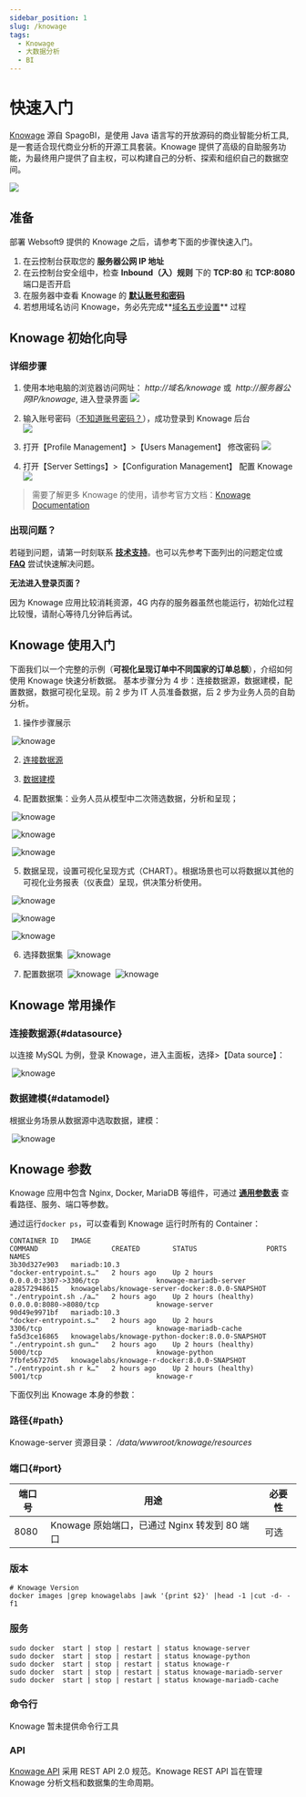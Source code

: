 ```yaml
---
sidebar_position: 1
slug: /knowage
tags:
  - Knowage
  - 大数据分析
  - BI
---
```


# 快速入门

[Knowage](https://www.knowage-suite.com) 源自 SpagoBI，是使用 Java 语言写的开放源码的商业智能分析工具,是一套适合现代商业分析的开源工具套装。Knowage 提供了高级的自助服务功能，为最终用户提供了自主权，可以构建自己的分析、探索和组织自己的数据空间。

![](https://libs.websoft9.com/Websoft9/DocsPicture/en/knowage/knowage-gui-websoft9.png)

## 准备

部署 Websoft9 提供的 Knowage 之后，请参考下面的步骤快速入门。

1. 在云控制台获取您的 **服务器公网 IP 地址**
2. 在云控制台安全组中，检查 **Inbound（入）规则** 下的 **TCP:80** 和 **TCP:8080** 端口是否开启
3. 在服务器中查看 Knowage 的 **[默认账号和密码](./setup/credentials#getpw)**
4. 若想用域名访问 Knowage，务必先完成**[域名五步设置](./dns#domain)** 过程

## Knowage 初始化向导

### 详细步骤

1. 使用本地电脑的浏览器访问网址： *http://域名/knowage* 或  *http://服务器公网IP/knowage*, 进入登录界面
   ![](https://libs.websoft9.com/Websoft9/DocsPicture/en/knowage/knowage-login-websoft9.png)

2. 输入账号密码（[不知道账号密码？](./setup/credentials#getpw)），成功登录到 Knowage 后台  
   ![](https://libs.websoft9.com/Websoft9/DocsPicture/en/knowage/knowage-backend-websoft9.png)

3. 打开【Profile Management】>【Users Management】 修改密码
   ![](https://libs.websoft9.com/Websoft9/DocsPicture/en/knowage/knowage-changepw-websoft9.png)

4. 打开【Server Settings】>【Configuration Management】 配置 Knowage
   ![](https://libs.websoft9.com/Websoft9/DocsPicture/en/knowage/knowage-confmanagement-websoft9.png)

> 需要了解更多 Knowage 的使用，请参考官方文档：[Knowage Documentation](https://knowage-suite.readthedocs.io/)

### 出现问题？

若碰到问题，请第一时刻联系 **[技术支持](./helpdesk)**。也可以先参考下面列出的问题定位或 **[FAQ](./faq#setup)** 尝试快速解决问题。

**无法进入登录页面？**

因为 Knowage 应用比较消耗资源，4G 内存的服务器虽然也能运行，初始化过程比较慢，请耐心等待几分钟后再试。

## Knowage 使用入门

下面我们以一个完整的示例（**可视化呈现订单中不同国家的订单总额**），介绍如何使用 Knowage 快速分析数据。
基本步骤分为 4 步：连接数据源，数据建模，配置数据，数据可视化呈现。前 2 步为 IT 人员准备数据，后 2 步为业务人员的自助分析。

1. 操作步骤展示

   ![knowage](https://libs.websoft9.com/Websoft9/blog/tmp/knowage/zh/knowage-websoft9.png)

2. [连接数据源](#datasource)

3. [数据建模](#datamodel)

4. 配置数据集：业务人员从模型中二次筛选数据，分析和呈现；

   ![knowage](https://libs.websoft9.com/Websoft9/blog/tmp/knowage/zh/knowage-dataset1-websoft9.png)

   ![knowage](https://libs.websoft9.com/Websoft9/blog/tmp/knowage/zh/knowage-dataset2-websoft9.png)

   ![knowage](https://libs.websoft9.com/Websoft9/blog/tmp/knowage/zh/knowage-dataset3-websoft9.png)

5. 数据呈现，设置可视化呈现方式（CHART）。根据场景也可以将数据以其他的可视化业务报表（仪表盘）呈现，供决策分析使用。

   ![knowage](https://libs.websoft9.com/Websoft9/blog/tmp/knowage/zh/knowage-analysis-websoft9.png)

   ![knowage](https://libs.websoft9.com/Websoft9/blog/tmp/knowage/zh/knowage-analysis1-websoft9.png)

   ![knowage](https://libs.websoft9.com/Websoft9/blog/tmp/knowage/zh/knowage-analysis2-websoft9.png)

6. 选择数据集
   ![knowage](https://libs.websoft9.com/Websoft9/blog/tmp/knowage/zh/knowage-analysis3-websoft9.png)

7. 配置数据项
   ![knowage](https://libs.websoft9.com/Websoft9/blog/tmp/knowage/zh/knowage-analysis4-websoft9.png)
   ![knowage](https://libs.websoft9.com/Websoft9/blog/tmp/knowage/zh/knowage-analysis5-websoft9.png)

## Knowage 常用操作

### 连接数据源{#datasource}

以连接 MySQL 为例，登录 Knowage，进入主面板，选择>【Data source】：

   ![knowage](https://libs.websoft9.com/Websoft9/blog/tmp/knowage/zh/knowage-datasource-websoft9.png)

### 数据建模{#datamodel}

根据业务场景从数据源中选取数据，建模：

   ![knowage](https://libs.websoft9.com/Websoft9/blog/tmp/knowage/zh/knowage-model-websoft9.png)

## Knowage 参数

Knowage 应用中包含 Nginx, Docker, MariaDB 等组件，可通过 **[通用参数表](./setup/parameter)** 查看路径、服务、端口等参数。

通过运行`docker ps`，可以查看到 Knowage 运行时所有的 Container：

```
CONTAINER ID   IMAGE                                              COMMAND                  CREATED        STATUS                 PORTS                               NAMES
3b30d327e903   mariadb:10.3                                       "docker-entrypoint.s…"   2 hours ago    Up 2 hours             0.0.0.0:3307->3306/tcp              knowage-mariadb-server
a28572948615   knowagelabs/knowage-server-docker:8.0.0-SNAPSHOT   "./entrypoint.sh ./a…"   2 hours ago    Up 2 hours (healthy)   0.0.0.0:8080->8080/tcp              knowage-server
90d49e9971bf   mariadb:10.3                                       "docker-entrypoint.s…"   2 hours ago    Up 2 hours             3306/tcp                            knowage-mariadb-cache
fa5d3ce16865   knowagelabs/knowage-python-docker:8.0.0-SNAPSHOT   "./entrypoint.sh gun…"   2 hours ago    Up 2 hours (healthy)   5000/tcp                            knowage-python
7fbfe56727d5   knowagelabs/knowage-r-docker:8.0.0-SNAPSHOT        "./entrypoint.sh r k…"   2 hours ago    Up 2 hours (healthy)   5001/tcp                            knowage-r
```

下面仅列出 Knowage 本身的参数：

### 路径{#path}

Knowage-server 资源目录： */data/wwwroot/knowage/resources*

### 端口{#port}

| 端口号 | 用途                                          | 必要性 |
| ------ | --------------------------------------------- | ------ |
| 8080   | Knowage 原始端口，已通过 Nginx 转发到 80 端口 | 可选   |

### 版本

```shell
# Knowage Version
docker images |grep knowagelabs |awk '{print $2}' |head -1 |cut -d- -f1
```

### 服务

```shell
sudo docker  start | stop | restart | status knowage-server
sudo docker  start | stop | restart | status knowage-python
sudo docker  start | stop | restart | status knowage-r
sudo docker  start | stop | restart | status knowage-mariadb-server
sudo docker  start | stop | restart | status knowage-mariadb-cache
```

### 命令行

Knowage 暂未提供命令行工具

### API

[Knowage API](https://knowage.docs.apiary.io) 采用 REST API 2.0 规范。Knowage REST API 旨在管理 Knowage 分析文档和数据集的生命周期。

